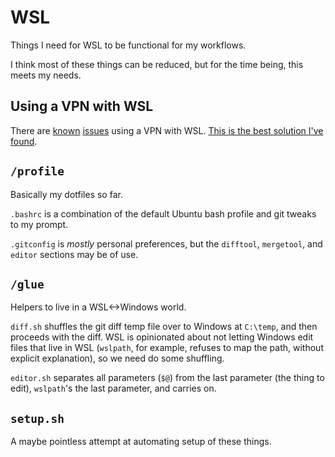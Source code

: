 # WSL

Things I need for WSL to be functional for my workflows.

I think most of these things can be reduced, but for the time being, this meets my needs.

## Using a VPN with WSL

There are [known](https://github.com/Microsoft/WSL/issues/1350) [issues](https://github.com/Microsoft/WSL/issues/416) using a VPN with WSL. [This is the best solution I've found](https://gist.github.com/matthiassb/9c8162d2564777a70e3ae3cbee7d2e95).

## `/profile`

Basically my dotfiles so far.

`.bashrc` is a combination of the default Ubuntu bash profile and git tweaks to my prompt.

`.gitconfig` is _mostly_ personal preferences, but the `difftool`, `mergetool`, and `editor` sections may be of use.

## `/glue`

Helpers to live in a WSL<->Windows world.

`diff.sh` shuffles the git diff temp file over to Windows at `C:\temp`, and then proceeds with the diff. WSL is opinionated about not letting Windows edit files that live in WSL (`wslpath`, for example, refuses to map the path, without explicit explanation), so we need do some shuffling.

`editor.sh` separates all parameters (`$@`) from the last parameter (the thing to edit), `wslpath`'s the last parameter, and carries on.

## `setup.sh`

A maybe pointless attempt at automating setup of these things.